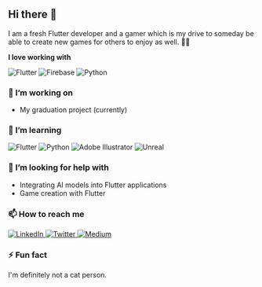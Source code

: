## Hi there 👋

I am a fresh Flutter developer and a gamer which is my drive to someday be able to create new games for others to enjoy as well. 🕺🏽

**I love working with**

<div display="flex">
  <img src="https://img.shields.io/badge/flutter-%23007ACC.svg?style=for-the-badge&logo=flutter" alt="Flutter"/>
  <img src="https://img.shields.io/badge/firebase-%23007ACC.svg?style=for-the-badge&logo=firebase" alt="Firebase"/>
   <img src="https://img.shields.io/badge/python-black.svg?style=for-the-badge&logo=python" alt="Python"/>


### 🔭 I’m working on

- My graduation project (currently)


### 🌱 I’m learning

<div display="flex">
  <img src="https://img.shields.io/badge/flutter-%23007ACC.svg?style=for-the-badge&logo=flutter" alt="Flutter"/>
   <img src="https://img.shields.io/badge/python-black.svg?style=for-the-badge&logo=python" alt="Python"/>
  <img src="https://img.shields.io/badge/adobe%20illustrator-%23FF9A00.svg?style=for-the-badge&logo=adobe%20illustrator&logoColor=white" alt="Adobe Illustrator"/>
  <img src="https://img.shields.io/badge/unreal%20engine-gray.svg?style=for-the-badge&logo=unreal%20engine" alt="Unreal"/>
  
</div>

### 🤔 I’m looking for help with

- Integrating AI models into Flutter applications
- Game creation with Flutter

### 📫 How to reach me

<div display="flex">
  <a href="https://www.linkedin.com/in/codewithbernard/">
    <img src="https://img.shields.io/badge/linkedin-%230077B5.svg?style=for-the-badge&logo=linkedin&logoColor=white" alt="LinkedIn"/>
  </a>
  <a href="https://twitter.com/CodeWithBernard">
    <img src="https://img.shields.io/badge/codewithbernard-%231DA1F2.svg?style=for-the-badge&logo=Twitter&logoColor=white" alt="Twitter"/>
  </a>
  <a href="https://medium.com/@bernardbad">
    <img src="https://img.shields.io/badge/Medium-12100E?style=for-the-badge&logo=medium&logoColor=white" alt="Medium"/>
  </a>
</div>

### ⚡ Fun fact

I'm definitely not a cat person.
